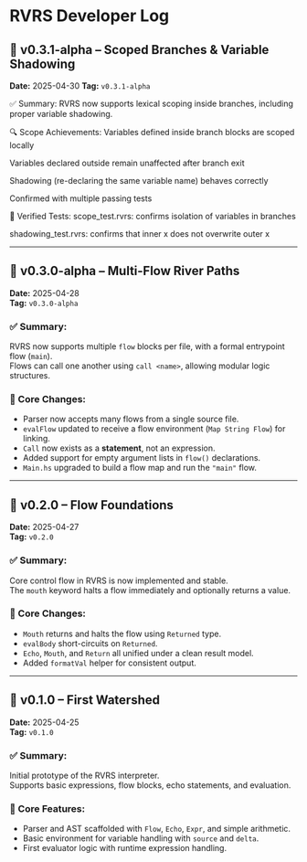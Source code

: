 # RVRS Developer Log

## 🧭 v0.3.1-alpha – Scoped Branches & Variable Shadowing

**Date:** 2025-04-30
**Tag:** `v0.3.1-alpha`

✅ Summary:
RVRS now supports lexical scoping inside branches, including proper variable shadowing.

🔍 Scope Achievements:
Variables defined inside branch blocks are scoped locally

Variables declared outside remain unaffected after branch exit

Shadowing (re-declaring the same variable name) behaves correctly

Confirmed with multiple passing tests

🔬 Verified Tests:
scope_test.rvrs: confirms isolation of variables in branches

shadowing_test.rvrs: confirms that inner x does not overwrite outer x

---

## 🧭 v0.3.0-alpha – Multi-Flow River Paths  
**Date:** 2025-04-28  
**Tag:** `v0.3.0-alpha`

### ✅ Summary:
RVRS now supports multiple `flow` blocks per file, with a formal entrypoint flow (`main`).  
Flows can call one another using `call <name>`, allowing modular logic structures.

### 🔨 Core Changes:
- Parser now accepts many flows from a single source file.
- `evalFlow` updated to receive a flow environment (`Map String Flow`) for linking.
- `Call` now exists as a **statement**, not an expression.
- Added support for empty argument lists in `flow()` declarations.
- `Main.hs` upgraded to build a flow map and run the `"main"` flow.

---

## 🧭 v0.2.0 – Flow Foundations  
**Date:** 2025-04-27  
**Tag:** `v0.2.0`

### ✅ Summary:
Core control flow in RVRS is now implemented and stable.  
The `mouth` keyword halts a flow immediately and optionally returns a value.

### 🔨 Core Changes:
- `Mouth` returns and halts the flow using `Returned` type.
- `evalBody` short-circuits on `Returned`.
- `Echo`, `Mouth`, and `Return` all unified under a clean result model.
- Added `formatVal` helper for consistent output.

---

## 🧭 v0.1.0 – First Watershed  
**Date:** 2025-04-25  
**Tag:** `v0.1.0`

### ✅ Summary:
Initial prototype of the RVRS interpreter.  
Supports basic expressions, flow blocks, echo statements, and evaluation.

### 🔨 Core Features:
- Parser and AST scaffolded with `Flow`, `Echo`, `Expr`, and simple arithmetic.
- Basic environment for variable handling with `source` and `delta`.
- First evaluator logic with runtime expression handling.
